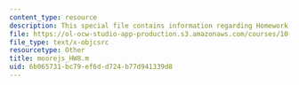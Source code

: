 ```yaml
---
content_type: resource
description: This special file contains information regarding Homework 8 Code .
file: https://ol-ocw-studio-app-production.s3.amazonaws.com/courses/10-34-numerical-methods-applied-to-chemical-engineering-fall-2015/6b065731bc79ef6dd724b77d941339d8_moorejs_HW8.m
file_type: text/x-objcsrc
resourcetype: Other
title: moorejs_HW8.m
uid: 6b065731-bc79-ef6d-d724-b77d941339d8
---
```

